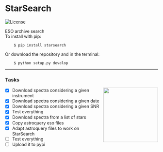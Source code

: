 
# StarSearch
[![License](https://img.shields.io/badge/license-MIT-blue.svg)](https://github.com/jdavidrcamacho/tedi/blob/master/LICENSE)

ESO archive search\
To install with pip:

        $ pip install starsearch

Or download the repository and in the terminal:

        $ python setup.py develop


----------
### Tasks

<img align="right" width="180" height="180" src="https://i.imgur.com/yhIts2Y.png">

- [x] Download spectra considering a given instrument
- [x] Download spectra considering a given date
- [x] Download spectra considering a given SNR
- [x] Test everything
- [x] Download spectra from a list of stars
- [x] Copy astroquery eso files 
- [x] Adapt astroquery files to work on StarSearch
- [ ] Test everything
- [ ] Upload it to pypi
